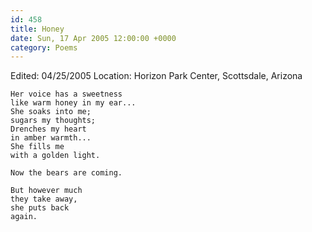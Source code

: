 ```yaml
---
id: 458
title: Honey
date: Sun, 17 Apr 2005 12:00:00 +0000
category: Poems
---
```


Edited: 04/25/2005
Location: Horizon Park Center, Scottsdale, Arizona

    Her voice has a sweetness  
    like warm honey in my ear...  
    She soaks into me;  
    sugars my thoughts;  
    Drenches my heart  
    in amber warmth...  
    She fills me  
    with a golden light.

    Now the bears are coming.

    But however much  
    they take away,  
    she puts back  
    again.


